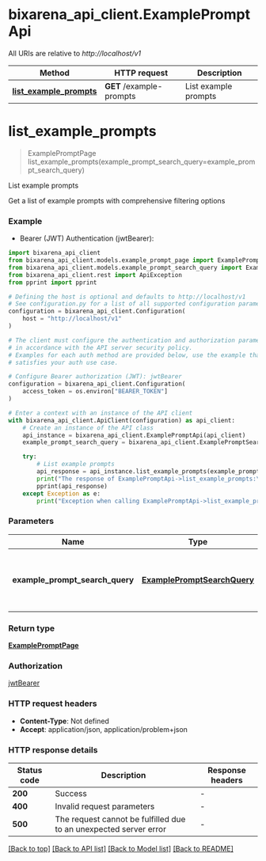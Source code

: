 # bixarena_api_client.ExamplePromptApi

All URIs are relative to _http://localhost/v1_

| Method                                                               | HTTP request             | Description          |
| -------------------------------------------------------------------- | ------------------------ | -------------------- |
| [**list_example_prompts**](ExamplePromptApi.md#list_example_prompts) | **GET** /example-prompts | List example prompts |

# **list_example_prompts**

> ExamplePromptPage list_example_prompts(example_prompt_search_query=example_prompt_search_query)

List example prompts

Get a list of example prompts with comprehensive filtering options

### Example

- Bearer (JWT) Authentication (jwtBearer):

```python
import bixarena_api_client
from bixarena_api_client.models.example_prompt_page import ExamplePromptPage
from bixarena_api_client.models.example_prompt_search_query import ExamplePromptSearchQuery
from bixarena_api_client.rest import ApiException
from pprint import pprint

# Defining the host is optional and defaults to http://localhost/v1
# See configuration.py for a list of all supported configuration parameters.
configuration = bixarena_api_client.Configuration(
    host = "http://localhost/v1"
)

# The client must configure the authentication and authorization parameters
# in accordance with the API server security policy.
# Examples for each auth method are provided below, use the example that
# satisfies your auth use case.

# Configure Bearer authorization (JWT): jwtBearer
configuration = bixarena_api_client.Configuration(
    access_token = os.environ["BEARER_TOKEN"]
)

# Enter a context with an instance of the API client
with bixarena_api_client.ApiClient(configuration) as api_client:
    # Create an instance of the API class
    api_instance = bixarena_api_client.ExamplePromptApi(api_client)
    example_prompt_search_query = bixarena_api_client.ExamplePromptSearchQuery() # ExamplePromptSearchQuery | The search query used to find and filter example prompts. (optional)

    try:
        # List example prompts
        api_response = api_instance.list_example_prompts(example_prompt_search_query=example_prompt_search_query)
        print("The response of ExamplePromptApi->list_example_prompts:\n")
        pprint(api_response)
    except Exception as e:
        print("Exception when calling ExamplePromptApi->list_example_prompts: %s\n" % e)
```

### Parameters

| Name                            | Type                                | Description                                               | Notes      |
| ------------------------------- | ----------------------------------- | --------------------------------------------------------- | ---------- |
| **example_prompt_search_query** | [**ExamplePromptSearchQuery**](.md) | The search query used to find and filter example prompts. | [optional] |

### Return type

[**ExamplePromptPage**](ExamplePromptPage.md)

### Authorization

[jwtBearer](../README.md#jwtBearer)

### HTTP request headers

- **Content-Type**: Not defined
- **Accept**: application/json, application/problem+json

### HTTP response details

| Status code | Description                                                       | Response headers |
| ----------- | ----------------------------------------------------------------- | ---------------- |
| **200**     | Success                                                           | -                |
| **400**     | Invalid request parameters                                        | -                |
| **500**     | The request cannot be fulfilled due to an unexpected server error | -                |

[[Back to top]](#) [[Back to API list]](../README.md#documentation-for-api-endpoints) [[Back to Model list]](../README.md#documentation-for-models) [[Back to README]](../README.md)
